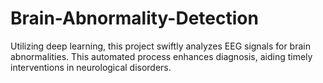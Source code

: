 # Brain-Abnormality-Detection
Utilizing deep learning, this project swiftly analyzes EEG signals for brain abnormalities. This automated process enhances diagnosis, aiding timely interventions in neurological disorders.
